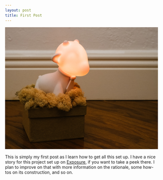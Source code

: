 ```yaml
---
layout: post
title: First Post
---
```


![Color Compass Munny](/images/20140104-DSCF1800.jpg)

This is simply my first post as I learn how to get all this set up. I have a nice story for this project set up on [Exposure](https://andyoliver.exposure.co/color-compass), if you want to take a peek there. I plan to improve on that with more information on the rationale, some how-tos on its construction, and so on.
